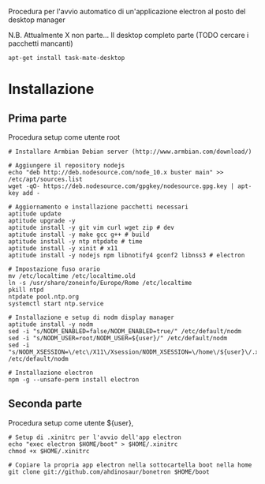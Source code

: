 Procedura per l'avvio automatico di un'applicazione electron al posto del desktop manager

N.B. Attualmente X non parte...
Il desktop completo parte (TODO cercare i pacchetti mancanti)
```shell
apt-get install task-mate-desktop
```

# Installazione

## Prima parte
Procedura setup come utente root

```shell
# Installare Armbian Debian server (http://www.armbian.com/download/)

# Aggiungere il repository nodejs
echo "deb http://deb.nodesource.com/node_10.x buster main" >> /etc/apt/sources.list
wget -qO- https://deb.nodesource.com/gpgkey/nodesource.gpg.key | apt-key add -

# Aggiornamento e installazione pacchetti necessari
aptitude update
aptitude upgrade -y
aptitude install -y git vim curl wget zip # dev
aptitude install -y make gcc g++ # build
aptitude install -y ntp ntpdate # time
aptitude install -y xinit # x11
aptitude install -y nodejs npm libnotify4 gconf2 libnss3 # electron

# Impostazione fuso orario
mv /etc/localtime /etc/localtime.old
ln -s /usr/share/zoneinfo/Europe/Rome /etc/localtime
pkill ntpd
ntpdate pool.ntp.org
systemctl start ntp.service

# Installazione e setup di nodm display manager
aptitude install -y nodm
sed -i "s/NODM_ENABLED=false/NODM_ENABLED=true/" /etc/default/nodm
sed -i "s/NODM_USER=root/NODM_USER=${user}/" /etc/default/nodm
sed -i "s/NODM_XSESSION=\/etc\/X11\/Xsession/NODM_XSESSION=\/home\/${user}\/.xinitrc/" /etc/default/nodm

# Installazione electron
npm -g --unsafe-perm install electron
```

## Seconda parte
Procedura setup come utente ${user},

```shell
# Setup di .xinitrc per l'avvio dell'app electron
echo "exec electron $HOME/boot" > $HOME/.xinitrc
chmod +x $HOME/.xinitrc

# Copiare la propria app electron nella sottocartella boot nella home
git clone git://github.com/ahdinosaur/bonetron $HOME/boot
```

